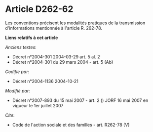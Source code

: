 # Article D262-62

Les conventions précisent les modalités pratiques de la transmission d'informations mentionnée à l'article R. 262-78.

**Liens relatifs à cet article**

_Anciens textes_:

  - Décret n°2004-301 2004-03-29 art. 5 al. 2
  - Décret n°2004-301 du 29 mars 2004 - art. 5 (Ab)

_Codifié par_:

  - Décret n°2004-1136 2004-10-21

_Modifié par_:

  - Décret n°2007-893 du 15 mai 2007 - art. 2 () JORF 16 mai 2007 en vigueur le 1er juillet 2007

_Cite_:

  - Code de l'action sociale et des familles - art. R262-78 (V)
